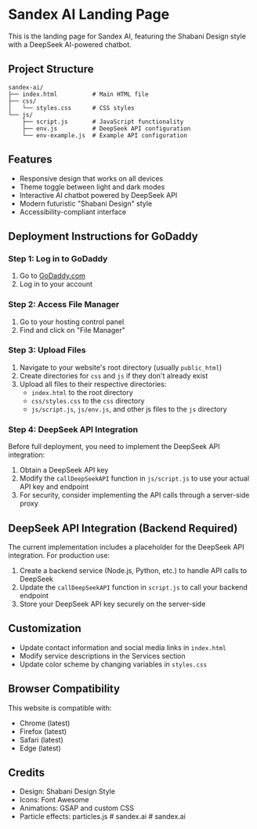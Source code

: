 # Sandex AI Landing Page

This is the landing page for Sandex AI, featuring the Shabani Design style with a DeepSeek AI-powered chatbot.

## Project Structure

```
sandex-ai/
├── index.html          # Main HTML file
├── css/
│   └── styles.css      # CSS styles
└── js/
    ├── script.js       # JavaScript functionality
    ├── env.js          # DeepSeek API configuration
    └── env-example.js  # Example API configuration
```

## Features

- Responsive design that works on all devices
- Theme toggle between light and dark modes
- Interactive AI chatbot powered by DeepSeek API
- Modern futuristic "Shabani Design" style
- Accessibility-compliant interface

## Deployment Instructions for GoDaddy

### Step 1: Log in to GoDaddy

1. Go to [GoDaddy.com](https://www.godaddy.com/)
2. Log in to your account

### Step 2: Access File Manager

1. Go to your hosting control panel
2. Find and click on "File Manager"

### Step 3: Upload Files

1. Navigate to your website's root directory (usually `public_html`)
2. Create directories for `css` and `js` if they don't already exist
3. Upload all files to their respective directories:
   - `index.html` to the root directory
   - `css/styles.css` to the `css` directory
   - `js/script.js`, `js/env.js`, and other js files to the `js` directory

### Step 4: DeepSeek API Integration

Before full deployment, you need to implement the DeepSeek API integration:

1. Obtain a DeepSeek API key
2. Modify the `callDeepSeekAPI` function in `js/script.js` to use your actual API key and endpoint
3. For security, consider implementing the API calls through a server-side proxy

## DeepSeek API Integration (Backend Required)

The current implementation includes a placeholder for the DeepSeek API integration. For production use:

1. Create a backend service (Node.js, Python, etc.) to handle API calls to DeepSeek
2. Update the `callDeepSeekAPI` function in `script.js` to call your backend endpoint
3. Store your DeepSeek API key securely on the server-side

## Customization

- Update contact information and social media links in `index.html`
- Modify service descriptions in the Services section
- Update color scheme by changing variables in `styles.css`

## Browser Compatibility

This website is compatible with:
- Chrome (latest)
- Firefox (latest)
- Safari (latest)
- Edge (latest)

## Credits

- Design: Shabani Design Style
- Icons: Font Awesome
- Animations: GSAP and custom CSS
- Particle effects: particles.js
#   s a n d e x . a i  
 #   s a n d e x . a i  
 